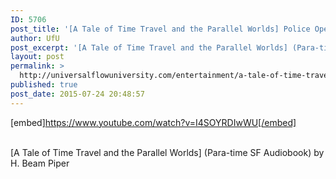 ```yaml
---
ID: 5706
post_title: '[A Tale of Time Travel and the Parallel Worlds] Police Operation (Para-time SF Audiobook)'
author: UfU
post_excerpt: '[A Tale of Time Travel and the Parallel Worlds] (Para-time SF Audiobook) by H. Beam Piper'
layout: post
permalink: >
  http://universalflowuniversity.com/entertainment/a-tale-of-time-travel-and-the-parallel-worlds-police-operation-para-time-sf-audiobook/
published: true
post_date: 2015-07-24 20:48:57
---
```

[embed]https://www.youtube.com/watch?v=I4SOYRDIwWU[/embed]</br></br>
<p>[A Tale of Time Travel and the Parallel Worlds] (Para-time SF Audiobook) by H. Beam Piper</p>